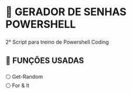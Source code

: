 <h1 align="left">🐰 GERADOR DE SENHAS POWERSHELL</h1>

###

<p align="left">2° Script para treino de Powershell Coding</p>

###

<h2 align="left">🐰 FUNÇÕES USADAS</h2>

###

<p align="left">⚪ Get-Random<br>⚪ For & lt</p>

###
